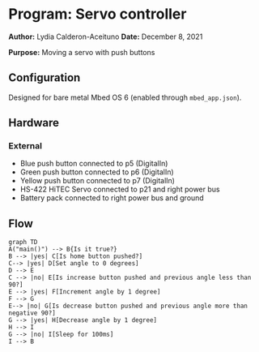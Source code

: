 # Program: Servo controller
**Author:** Lydia Calderon-Aceituno
**Date:** December 8, 2021

**Purpose:** Moving a servo with push buttons

## Configuration
Designed for bare metal Mbed OS 6 (enabled through `mbed_app.json`).

## Hardware
### External
* Blue push button connected to p5 (DigitalIn)
* Green push button connected to p6 (DigitalIn)
* Yellow push button connected to p7 (DigitalIn)
* HS-422 HiTEC Servo connected to p21 and right power bus
* Battery pack connected to right power bus and ground 
  

## Flow
```mermaid
graph TD
A("main()") --> B{Is it true?}
B --> |yes| C[Is home button pushed?]
C--> |yes| D[Set angle to 0 degrees]
D --> E
C --> |no| E[Is increase button pushed and previous angle less than 90?]
E --> |yes| F[Increment angle by 1 degree]
F --> G
E--> |no| G[Is decrease button pushed and previous angle more than negative 90?]
G --> |yes| H[Decrease angle by 1 degree]
H --> I
G --> |no| I[Sleep for 100ms]
I --> B
```